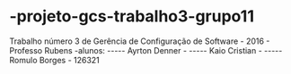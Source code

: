 # -projeto-gcs-trabalho3-grupo11
Trabalho número 3 de Gerência de Configuração de Software - 2016 - Professo Rubens
-alunos:
----- Ayrton Denner - 
----- Kaio Cristian - 
----- Romulo Borges - 126321
